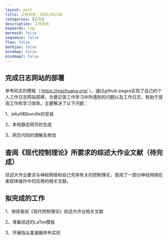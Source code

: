 ```yaml
---
layout: post
title: 工作日志｜2025/03/18
categories: [日志]
description: 工作日志
keywords: log
mermaid: false
sequence: false
flow: false
mathjax: false
mindmap: false
mindmap2: false
---
```


## 完成日志网站的部署

参考码志的模板（:https://mazhuang.org/ ），通过github pages实现了自己的个人工作日志网站搭建，方便记录工作学习中所遇到的问题以及工作日志，有助于提高工作和学习效率。主要解决了以下问题：

1、jekyll和bundle的安装

2、本地静态网页的生成

3、网页代码的理解及修改

## 查阅《现代控制理论》所要求的综述大作业文献（待完成）

综述大作业要求与神经网络和自己壳体有关的控制理论，查阅了一部分神经网络在柔软体操作中的应用的相关文献。

## 拟完成的工作

1、继续查阅《现代控制理论》综述大作业相关文献

2、准备综述的LaTex模板

3、开展指尖差速器转布实验

